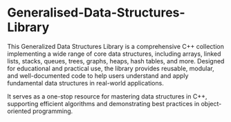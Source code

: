 # Generalised-Data-Structures-Library
This Generalized Data Structures Library is a comprehensive C++ collection implementing a wide range of core data structures, including arrays, linked lists, stacks, queues, trees, graphs, heaps, hash tables, and more. Designed for educational and practical use, the library provides reusable, modular, and well-documented code to help users understand and apply fundamental data structures in real-world applications.

It serves as a one-stop resource for mastering data structures in C++, supporting efficient algorithms and demonstrating best practices in object-oriented programming.
